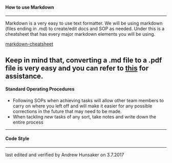 #### How to use Markdown
---
Markdown is a very easy to use text formatter. We will be using markdown (files ending in .md) to create/edit docs and SOP as needed. Under this is a cheatsheet that has every major markdown elements you will be using.

[markdown-cheatsheet](https://github.com/adam-p/markdown-here/wiki/Markdown-Cheatsheet#links
)

Keep in mind that, converting a .md file to a .pdf file is very easy and you can refer to
[this](src/SOP/Markdown_to_PDF072017.md) for assistance.
---
#### Standard Operating Procedures
* Following SOPs when achieving tasks will allow other team members to carry on where you left off and will make it easier for any possible corrections in the future that may need to be made.
* When tackling _new_ tasks of any sort, take notes and write down the entire process



---
#### Code Style

---
last edited and verified by Andrew Hunsaker on 3.7.2017
